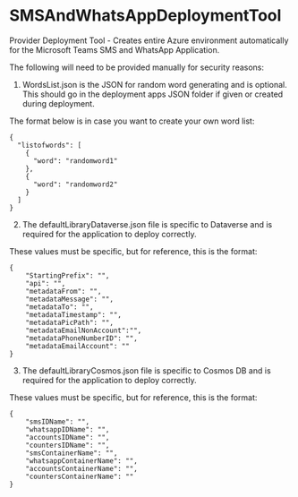 # SMSAndWhatsAppDeploymentTool
Provider Deployment Tool - Creates entire Azure environment automatically for the Microsoft Teams SMS and WhatsApp Application.

The following will need to be provided manually for security reasons:

1. WordsList.json is the JSON for random word generating and is optional. This should go in the deployment apps JSON folder if given or created during deployment.

The format below is in case you want to create your own word list:
```
{
  "listofwords": [
    {
      "word": "randomword1"
    },
    {
      "word": "randomword2"
    }
  ]
}
```
2. The defaultLibraryDataverse.json file is specific to Dataverse and is required for the application to deploy correctly.

These values must be specific, but for reference, this is the format:
```
{
    "StartingPrefix": "",
    "api": "",
    "metadataFrom": "",
    "metadataMessage": "",
    "metadataTo": "",
    "metadataTimestamp": "",
    "metadataPicPath": "",
    "metadataEmailNonAccount":"",
    "metadataPhoneNumberID": "",
    "metadataEmailAccount": ""
}
```
3. The defaultLibraryCosmos.json file is specific to Cosmos DB and is required for the application to deploy correctly.

These values must be specific, but for reference, this is the format:
```
{
    "smsIDName": "",
    "whatsappIDName": "",
    "accountsIDName": "",
    "countersIDName": "",
    "smsContainerName": "",
    "whatsappContainerName": "",
    "accountsContainerName": "",
    "countersContainerName": ""
}
```
